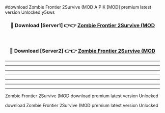#download Zombie Frontier 2Survive (MOD A P K [MOD] premium latest version Unlocked y5sws 



<div align="center">
<h3>🔴 Download [Server1] 👉👉 <a href="https://apkdownload3.web.app/">Zombie Frontier 2Survive (MOD</a></h3><br>

<h3>🔴 Download [Server2] 👉👉 <a href="https://apkdownload3.web.app/">Zombie Frontier 2Survive (MOD</a></h3>
</div>





----------------------------------------------------------

----------------------------------------------------------

----------------------------------------------------------

----------------------------------------------------------

----------------------------------------------------------

----------------------------------------------------------

----------------------------------------------------------

Zombie Frontier 2Survive (MOD download premium latest version Unlocked

download Zombie Frontier 2Survive (MOD premium latest version Unlocked
